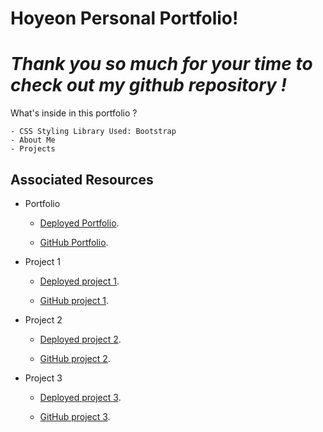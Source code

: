 # Hoyeon Personal Portfolio!

***<h1>Thank you so much for your time to check out my github repository !</h1>***

What's inside in this portfolio ?

    - CSS Styling Library Used: Bootstrap
    - About Me
    - Projects

## Associated Resources

* Portfolio

    - [Deployed Portfolio](https://hoyeoness9837.github.io/Responsive-Portfolio/).

    - [GitHub Portfolio](https://github.com/hoyeoness9837/Responsive-Portfolio).

* Project 1

    - [Deployed project 1](https://alanhlee.github.io/PokemonIndex/).

    - [GitHub project 1](https://github.com/alanhlee/PokemonIndex/).

* Project 2

    - [Deployed project 2](https://n0tfacebook.herokuapp.com).

    - [GitHub project 2](https://github.com/pravinsisowath/notFacebook).

* Project 3

    - [Deployed project 3](https://guarded-harbor-13074.herokuapp.com/).

    - [GitHub project 3](https://github.com/UCI-Bootcamp-Project-3-ErrorFlow/ErrorFlow).